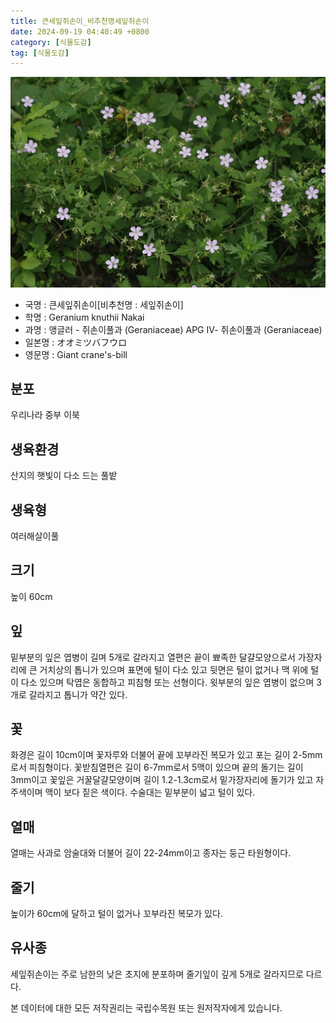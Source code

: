 ```yaml
---
title: 큰세잎쥐손이_비추천명세잎쥐손이
date: 2024-09-19 04:40:49 +0800
category: [식물도감]
tag: [식물도감]
---
```




![큰세잎쥐손이[비추천명 : 세잎쥐손이]](/assets/img/fileUpload/plants/basic/Geraniaceae/Geranium/7024/1_th2.jpg)
- 국명 : 큰세잎쥐손이[비추천명 : 세잎쥐손이]
- 학명 : Geranium knuthii Nakai
- 과명 : 앵글러 - 쥐손이풀과 (Geraniaceae) APG Ⅳ- 쥐손이풀과 (Geraniaceae)
- 일본명 : オオミツバフウロ
- 영문명 : Giant crane's-bill


## 분포
우리나라 중부 이북
## 생육환경
산지의 햇빛이 다소 드는 풀밭
## 생육형
여러해살이풀 
## 크기
높이 60cm
## 잎
밑부분의 잎은 엽병이 길며 5개로 갈라지고 열편은 끝이 뾰족한 달걀모양으로서 가장자리에 큰 거치상의 톱니가 있으며 표면에 털이 다소 있고 뒷면은 털이 없거나 맥 위에 털이 다소 있으며 탁엽은 동합하고 피침형 또는 선형이다. 윗부분의 잎은 엽병이 없으며 3개로 갈라지고 톱니가 약간 있다.
## 꽃
화경은 길이 10cm이며 꽃자루와 더불어 끝에 꼬부라진 복모가 있고 포는 길이 2-5mm로서 피침형이다. 꽃받침열편은 길이 6-7mm로서 5맥이 있으며 끝의 돌기는 길이 3mm이고 꽃잎은 거꿀달걀모양이며 길이 1.2-1.3cm로서 밑가장자리에 돌기가 있고 자주색이며 맥이 보다 짙은 색이다. 수술대는 밑부분이 넓고 털이 있다.
## 열매
열매는 사과로 암술대와 더불어 길이 22-24mm이고 종자는 둥근 타원형이다.
## 줄기
높이가 60cm에 달하고 털이 없거나 꼬부라진 복모가 있다.
## 유사종
세잎쥐손이는 주로 남한의 낮은 초지에 분포하며 줄기잎이 깊게 5개로 갈라지므로 다르다.






본 데이터에 대한 모든 저작권리는 국립수목원 또는 원저작자에게 있습니다.
